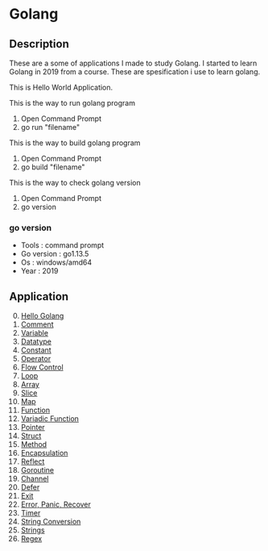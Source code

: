 # Golang

## Description
These are a some of applications I made to study Golang. I started to learn Golang in 2019 from a course. These are spesification i use to learn golang.

This is Hello World Application. 

This is the way to run golang program
  1. Open Command Prompt
  2. go run "filename"
  
This is the way to build golang program
  1. Open Command Prompt
  2. go build "filename"
  
This is the way to check golang version
  1. Open Command Prompt
  2. go version
  
### go version
  - Tools : command prompt
  - Go version : go1.13.5
  - Os : windows/amd64
  - Year : 2019

## Application
 0. [ Hello Golang ](https://github.com/Hidayat-rivai/golang)
 1. [ Comment ](https://github.com/Hidayat-rivai/golang_comment)
 2. [ Variable ](https://github.com/Hidayat-rivai/golang_variable)
 3. [ Datatype ](https://github.com/Hidayat-rivai/golang_datatype)
 4. [ Constant ](https://github.com/Hidayat-rivai/golang_const)
 5. [ Operator ](https://github.com/Hidayat-rivai/golang_const)
 6. [ Flow Control ](https://github.com/Hidayat-rivai/golang_flow_control)
 7. [ Loop ](https://github.com/Hidayat-rivai/golang_loop)
 8. [ Array ](https://github.com/Hidayat-rivai/golang_array)
 9. [ Slice ](https://github.com/Hidayat-rivai/golang_slice)
 10. [ Map ](https://github.com/Hidayat-rivai/golang_map)
 11. [ Function ](https://github.com/Hidayat-rivai/golang_function)
 12. [ Variadic Function ](https://github.com/Hidayat-rivai/golang_variadic)
 13. [ Pointer ](https://github.com/Hidayat-rivai/golang_pointer)
 14. [ Struct ](https://github.com/Hidayat-rivai/golang_struct)
 15. [ Method ](https://github.com/Hidayat-rivai/golang_method)
 16. [ Encapsulation ](https://github.com/Hidayat-rivai/golang_encapsulation)
 17. [ Reflect ](https://github.com/Hidayat-rivai/golang_reflect)
 18. [ Goroutine ](https://github.com/Hidayat-rivai/golang_goroutine)
 19. [ Channel ](https://github.com/Hidayat-rivai/golang_channel)
 20. [ Defer ](https://github.com/Hidayat-rivai/golang_defer)
 21. [ Exit ](https://github.com/Hidayat-rivai/golang_exit)
 22. [ Error, Panic, Recover ](https://github.com/Hidayat-rivai/golang_exception)
 23. [ Timer ](https://github.com/Hidayat-rivai/golang_timer)
 24. [ String Conversion ](https://github.com/Hidayat-rivai/golang_strconv)
 25. [ Strings ](https://github.com/Hidayat-rivai/golang_strings)
 26. [ Regex ](https://github.com/Hidayat-rivai/golang_regex)

